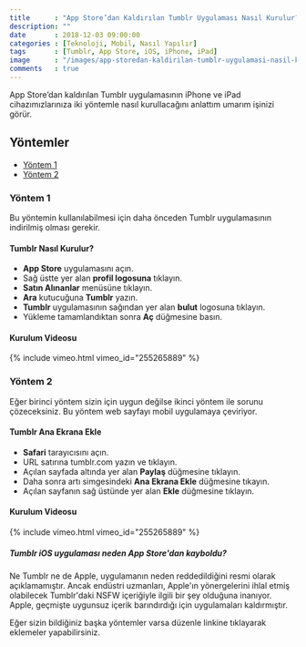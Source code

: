 ```yaml
--- 
title      : "App Store’dan Kaldırılan Tumblr Uygulaması Nasıl Kurulur?" 
description: "" 
date       : 2018-12-03 09:00:00 
categories : [Teknoloji, Mobil, Nasıl Yapılır] 
tags       : [Tumblr, App Store, iOS, iPhone, iPad] 
image      : "/images/app-storedan-kaldirilan-tumblr-uygulamasi-nasil-kurulur.png" 
comments   : true 
--- 
```


App Store’dan kaldırılan Tumblr uygulamasının iPhone ve iPad cihazımızlarınıza iki yöntemle nasıl kurullacağını anlattım umarım işinizi görür. 

## Yöntemler

- [Yöntem 1](#yontem-1)
- [Yöntem 2](#yontem-2)

### Yöntem 1

Bu yöntemin kullanılabilmesi için daha önceden Tumblr uygulamasının indirilmiş olması gerekir. 

#### Tumblr Nasıl Kurulur?
- **App Store** uygulamasını açın.
- Sağ üstte yer alan **profil logosuna** tıklayın.
- **Satın Alınanlar** menüsüne tıklayın. 
- **Ara** kutucuğuna **Tumblr** yazın.
- **Tumblr** uygulamasının sağından yer alan **bulut** logosuna tıklayın.
- Yükleme tamamlandıktan sonra **Aç** düğmesine basın. 

#### Kurulum Videosu 

{% include vimeo.html vimeo_id="255265889" %}

### Yöntem 2

Eğer birinci yöntem sizin için uygun değilse ikinci yöntem ile sorunu çözeceksiniz. Bu yöntem web sayfayı mobil uygulamaya çeviriyor.  

#### Tumblr Ana Ekrana Ekle
- **Safari** tarayıcısını açın. 
- URL satırına tumblr.com yazın ve tıklayın.
- Açılan sayfada altında yer alan **Paylaş** düğmesine tıklayın.
- Daha sonra artı simgesindeki **Ana Ekrana Ekle** düğmesine tıkayın.
- Açılan sayfanın sağ üstünde yer alan **Ekle** düğmesine tıklayın. 

#### Kurulum Videosu 

{% include vimeo.html vimeo_id="255265889" %}

##### Tumblr iOS uygulaması neden App Store'dan kayboldu?

Ne Tumblr ne de Apple, uygulamanın neden reddedildiğini resmi olarak açıklamamıştır. Ancak endüstri uzmanları, Apple'ın yönergelerini ihlal etmiş olabilecek Tumblr'daki NSFW içeriğiyle ilgili bir şey olduğuna inanıyor. Apple, geçmişte uygunsuz içerik barındırdığı için uygulamaları kaldırmıştır.

Eğer sizin bildiğiniz başka yöntemler varsa düzenle linkine tıklayarak eklemeler yapabilirsiniz.
